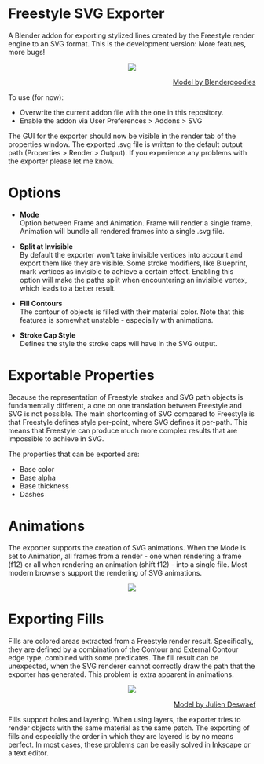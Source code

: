 Freestyle SVG Exporter
======================

A Blender addon for exporting stylized lines created by the Freestyle render engine to an SVG format. 
This is the development version: More features, more bugs!

<p align="center"><img src ="https://rawgit.com/folkertdev/freestyle-svg-exporter/master/Examples/car.svg" /></p>
<p align="right"><a align="right" href="http://www.blendswap.com/blends/view/76715">Model by Blendergoodies</a></p>

To use (for now):
- Overwrite the current addon file with the one in this repository. 
- Enable the addon via User Preferences > Addons > SVG

The GUI for the exporter should now be visible in the render tab of the properties window. The exported .svg file is written to the default output path (Properties > Render > Output). If you experience any problems with the exporter please let me know. 

Options
=======

* **Mode** <br>
   Option between Frame and Animation. Frame will render a single frame, Animation will bundle all rendered frames into a single .svg file. 

* **Split at Invisible** <br>
   By default the exporter won't take invisible vertices into account and export them like they are visible. Some stroke modifiers, like Blueprint, mark vertices as invisible to achieve a certain effect. Enabling this option will make the paths split when encountering an invisible vertex, which leads to a better result. 

* **Fill Contours** <br>
   The contour of objects is filled with their material color. Note that this features is somewhat unstable - especially with animations.

* **Stroke Cap Style** <br>
   Defines the style the stroke caps will have in the SVG output. 


Exportable Properties
=====================

Because the representation of Freestyle strokes and SVG path objects is fundamentally different, a one on one translation between Freestyle and SVG is not possible. The main shortcoming of SVG compared to Freestyle is that Freestyle defines style per-point, where SVG defines it per-path. This means that Freestyle can produce much more complex results that are impossible to achieve in SVG. 

The properties that can be exported are:

* Base color
* Base alpha
* Base thickness
* Dashes

Animations
==========

The exporter supports the creation of SVG animations. When the Mode is set to Animation, all frames from a render - one when rendering a frame (f12) or all when rendering an animation (shift f12) - into a single file. Most modern browsers support the rendering of SVG animations. 

<p align="center"><img src ="https://rawgit.com/folkertdev/freestyle-svg-exporter/master/Examples/rotating cube.svg" /></p>


Exporting Fills 
===============

Fills are colored areas extracted from a Freestyle render result. Specifically, they are defined by a combination of the Contour and External Contour edge type, combined with some predicates. The fill result can be unexpected, when the SVG renderer cannot correctly draw the path that the exporter has generated. This problem is extra apparent in animations. 

<p align="center"><img src="https://rawgit.com/folkertdev/freestyle-svg-exporter/master/Examples/final.svg" />
</p>
<p align="right"><a href="https://github.com/xuv">Model by Julien Deswaef</a></p>

Fills support holes and layering. When using layers, the exporter tries to render objects with the same material as the same patch. The exporting of fills and especially the order in which they are layered is by no means perfect. In most cases, these problems can be easily solved in Inkscape or a text editor.  
